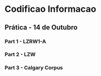 # Codificao Informacao

## Prática - 14 de Outubro

### Part 1 - LZRW1-A

### Part 2 - LZW

### Part 3 - Calgary Corpus
